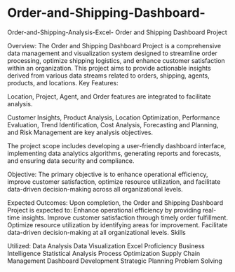 # Order-and-Shipping-Dashboard-
Order-and-Shipping-Analysis-Excel-
Order and Shipping Dashboard Project

Overview:
The Order and Shipping Dashboard Project is a comprehensive data management and visualization system designed to streamline order processing, optimize shipping logistics, and enhance customer satisfaction within an organization. This project aims to provide actionable insights derived from various data streams related to orders, shipping, agents, products, and locations.
Key Features:

Location, Project, Agent, and Order features are integrated to facilitate analysis.

Customer Insights, Product Analysis, Location Optimization, Performance Evaluation, Trend Identification, Cost Analysis, Forecasting and Planning, and Risk Management are key analysis objectives.

The project scope includes developing a user-friendly dashboard interface, implementing data analytics algorithms, generating reports and forecasts, and ensuring data security and compliance. 

Objective:
The primary objective is to enhance operational efficiency, improve customer satisfaction, optimize resource utilization, and facilitate data-driven decision-making across all organizational levels.

Expected Outcomes:
Upon completion, the Order and Shipping Dashboard Project is expected to:
Enhance operational efficiency by providing real-time insights. Improve customer satisfaction through timely order fulfillment. Optimize resource utilization by identifying areas for improvement. Facilitate data-driven decision-making at all organizational levels. Skills 

Utilized:
Data Analysis Data Visualization Excel Proficiency Business Intelligence Statistical Analysis Process Optimization Supply Chain Management Dashboard Development Strategic Planning Problem Solving

 
